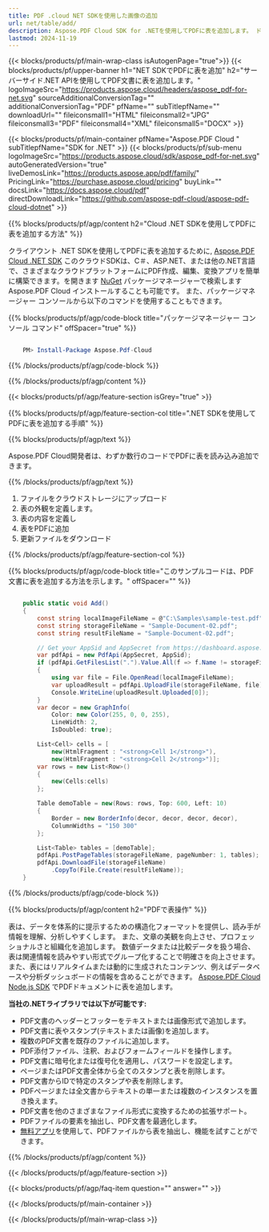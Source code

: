 ```yaml
---
title: PDF .cloud NET SDKを使用した画像の追加
url: net/table/add/
description: Aspose.PDF Cloud SDK for .NETを使用してPDFに表を追加します。 ドキュメントに構造化されたレイアウトを動的に生成します。
lastmod: 2024-11-19
---
```


{{< blocks/products/pf/main-wrap-class isAutogenPage="true">}}
{{< blocks/products/pf/upper-banner h1="NET SDKでPDFに表を追加" h2="サーバーサイド.NET APIを使用してPDF文書に表を追加します。" logoImageSrc="https://products.aspose.cloud/headers/aspose_pdf-for-net.svg" sourceAdditionalConversionTag="" additionalConversionTag="PDF" pfName="" subTitlepfName="" downloadUrl="" fileiconsmall1="HTML" fileiconsmall2="JPG" fileiconsmall3="PDF" fileiconsmall4="XML" fileiconsmall5="DOCX" >}}

{{< blocks/products/pf/main-container pfName="Aspose.PDF Cloud " subTitlepfName="SDK for .NET" >}}
{{< blocks/products/pf/sub-menu logoImageSrc="https://products.aspose.cloud/sdk/aspose_pdf-for-net.svg"
autoGeneratedVersion="true"
liveDemosLink="https://products.aspose.app/pdf/family/" PricingLink="https://purchase.aspose.cloud/pricing" buyLink="" docsLink="https://docs.aspose.cloud/pdf"  directDownloadLink="https://github.com/aspose-pdf-cloud/aspose-pdf-cloud-dotnet" >}}

{{% blocks/products/pf/agp/content h2="Cloud .NET SDKを使用してPDFに表を追加する方法" %}}

クライアウント .NET SDKを使用してPDFに表を追加するために,
[Aspose.PDF Cloud .NET SDK](https://products.aspose.cloud/pdf/net/)
このクラウドSDKは、C＃、ASP.NET、または他の.NET言語で、さまざまなクラウドプラットフォームにPDF作成、編集、変換アプリを簡単に構築できます。を開きます
[NuGet](https://www.nuget.org/packages/Aspose.Pdf-Cloud)
パッケージマネージャーで検索します
Aspose.PDF Cloud
インストールすることも可能です。 また、パッケージマネージャー コンソールから以下のコマンドを使用することもできます。

{{% blocks/products/pf/agp/code-block title="パッケージマネージャー コンソール コマンド" offSpacer="true" %}}

```powershell

    PM> Install-Package Aspose.Pdf-Cloud

```

{{% /blocks/products/pf/agp/code-block %}}

{{% /blocks/products/pf/agp/content %}}

{{< blocks/products/pf/agp/feature-section isGrey="true" >}}

{{% blocks/products/pf/agp/feature-section-col title=".NET SDKを使用してPDFに表を追加する手順" %}}

{{% blocks/products/pf/agp/text %}}

Aspose.PDF Cloud開発者は、わずか数行のコードでPDFに表を読み込み追加できます。

{{% /blocks/products/pf/agp/text %}}

1. ファイルをクラウドストレージにアップロード
1. 表の外観を定義します。
1. 表の内容を定義し
1. 表をPDFに追加
1. 更新ファイルをダウンロード

{{% /blocks/products/pf/agp/feature-section-col %}}

{{% blocks/products/pf/agp/code-block title="このサンプルコードは、PDF文書に表を追加する方法を示します。" offSpacer="" %}}

```cs

    public static void Add()
    {
        const string localImageFileName = @"C:\Samples\sample-test.pdf";
        const string storageFileName = "Sample-Document-02.pdf";
        const string resultFileName = "Sample-Document-02.pdf";

        // Get your AppSid and AppSecret from https://dashboard.aspose.cloud (free registration required).
        var pdfApi = new PdfApi(AppSecret, AppSid);
        if (pdfApi.GetFilesList(".").Value.All(f => f.Name != storageFileName))
        {
            using var file = File.OpenRead(localImageFileName);
            var uploadResult = pdfApi.UploadFile(storageFileName, file);
            Console.WriteLine(uploadResult.Uploaded[0]);
        }
        var decor = new GraphInfo(
            Color: new Color(255, 0, 0, 255),
            LineWidth: 2,
            IsDoubled: true);

        List<Cell> cells = [
            new(HtmlFragment : "<strong>Cell 1</strong>"),
            new(HtmlFragment : "<strong>Cell 2</strong>")];
        var rows = new List<Row>()
        {
            new(Cells:cells)
        };

        Table demoTable = new(Rows: rows, Top: 600, Left: 10)
        {
            Border = new BorderInfo(decor, decor, decor, decor),
            ColumnWidths = "150 300"
        };

        List<Table> tables = [demoTable];
        pdfApi.PostPageTables(storageFileName, pageNumber: 1, tables);
        pdfApi.DownloadFile(storageFileName)
            .CopyTo(File.Create(resultFileName));
    }
```

{{% /blocks/products/pf/agp/code-block %}}

{{% blocks/products/pf/agp/content h2="PDFで表操作" %}}

表は、データを体系的に提示するための構造化フォーマットを提供し、読み手が情報を理解、分析しやすくします。 また、文章の美観を向上させ、プロフェッショナルさと組織化を追加します。 数値データまたは比較データを扱う場合、表は関連情報を読みやすい形式でグループ化することで明確さを向上させます。 また、表にはリアルタイムまたは動的に生成されたコンテンツ、例えばデータベースや分析ダッシュボードの情報を含めることができます。
[Aspose.PDF Cloud Node.js SDK](https://products.aspose.cloud/pdf/net/) でPDFドキュメントに表を追加します。

**当社の.NETライブラリでは以下が可能です:**

+ PDF文書のヘッダーとフッターをテキストまたは画像形式で追加します。
+ PDF文書に表やスタンプ(テキストまたは画像)を追加します。
+ 複数のPDF文書を既存のファイルに追加します。
+ PDF添付ファイル、注釈、およびフォームフィールドを操作します。
+ PDF文書に暗号化または復号化を適用し、パスワードを設定します。
+ ページまたはPDF文書全体から全てのスタンプと表を削除します。
+ PDF文書からIDで特定のスタンプや表を削除します。
+ PDFページまたは全文書からテキストの単一または複数のインスタンスを置き換えます。
+ PDF文書を他のさまざまなファイル形式に変換するための拡張サポート。
+ PDFファイルの要素を抽出し、PDF文書を最適化します。
+ [無料アプリ](https://products.aspose.app/pdf/table-extraction)を使用して、PDFファイルから表を抽出し、機能を試すことができます。

{{% /blocks/products/pf/agp/content %}}

{{< /blocks/products/pf/agp/feature-section >}}

{{< blocks/products/pf/agp/faq-item question="" answer="" >}}

{{< /blocks/products/pf/main-container >}}

{{< /blocks/products/pf/main-wrap-class >}}

